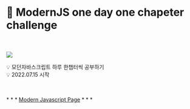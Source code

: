 #  🎩 ModernJS one day one chapeter challenge 
</br>
</br>
<img src="https://img.shields.io/badge/JavaScript-F7DF1E?style=flat-square&logo=JavaScript&logoColor=white"/>
</br>
  
💡 모던자바스크립트 하루 한챕터씩 공부하기  
💡 2022.07.15 시작  

</br>
</br>
* * *
<a href="https://ko.javascript.info/" target="_blank">Modern Javascript Page</a>
* * *